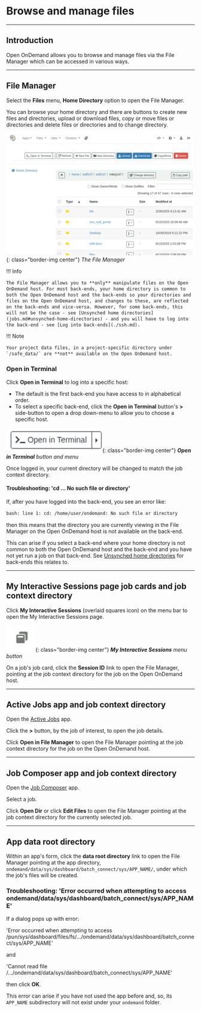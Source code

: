 # Browse and manage files

---

## Introduction

Open OnDemand allows you to browse and manage files via the File Manager which can be accessed in various ways.

---

## File Manager

Select the **Files** menu, **Home Directory** option to open the File Manager.

You can browse your home directory and there are buttons to create new files and directories, upload or download files, copy or move files or directories and delete files or directories and to change directory.

![File Manager](../../images/open-ondemand/file-manager.png){: class="border-img center"} *The File Manager*

!!! Info

    The File Manager allows you to **only** manipulate files on the Open OnDemand host. For most back-ends, your home directory is common to both the Open OnDemand host and the back-ends so your directories and files on the Open OnDemand host, and changes to these, are reflected on the back-ends and vice-versa. However, for some back-ends, this will not be the case - see [Unsynched home directories](jobs.md#unsynched-home-directories) - and you will have to log into the back-end - see [Log into back-ends](./ssh.md).

!!! Note

    Your project data files, in a project-specific directory under `/safe_data/` are **not** available on the Open OnDemand host.

### **Open in Terminal**

Click **Open in Terminal** to log into a specific host:

* The default is the first back-end you have access to in alphabetical order.
* To select a specific back-end, click the **Open in Terminal** button's **>** side-button to open a drop down-menu to allow you to choose a specific host.

![Open in Terminal button and menu](../../images/open-ondemand/open-in-terminal.png){: class="border-img center"} ***Open in Terminal** button and menu*

Once logged in, your current directory will be changed to match the job context directory.

#### Troubleshooting: 'cd ... No such file or directory'

If, after you have logged into the back-end, you see an error like:

```bash
bash: line 1: cd: /home/user/ondemand: No such file or directory
```

then this means that the directory you are currently viewing in the File Manager on the Open OnDemand host is not available on the back-end.

This can arise if you select a back-end where your home directory is not common to both the Open OnDemand host and the back-end and you have not yet run a job on that back-end. See [Unsynched home directories](jobs.md#unsynched-home-directories) for back-ends this relates to.

---

## My Interactive Sessions page job cards and job context directory

Click **My Interactive Sessions** (overlaid squares icon) on the menu bar to open the My Interactive Sessions page.

![My Interactive Sessions menu button, an overlaid squares icon](../../images/open-ondemand/my-interactive-sessions-button.png){: class="border-img center"} ***My Interactive Sessions** menu button*

On a job's job card, click the **Session ID** link to open the File Manager, pointing at the job context directory for the job on the Open OnDemand host.

---

## Active Jobs app and job context directory

Open the [Active Jobs](./apps/active-jobs.md) app.

Click the **>** button, by the job of interest, to open the job details.

Click **Open in File Manager** to open the File Manager pointing at the job context directory for the job on the Open OnDemand host.

---

## Job Composer app and job context directory

Open the [Job Composer](./apps/job-composer.md) app.

Select a job.

Click **Open Dir** or click **Edit Files** to open the File Manager pointing at the job context directory for the currently selected job.

---

## App **data root directory**

Within an app's form, click the **data root directory** link to open the File Manager pointing at the app directory, `ondemand/data/sys/dashboard/batch_connect/sys/APP_NAME/`, under which the job's files will be created.

### Troubleshooting: 'Error occurred when attempting to access ondemand/data/sys/dashboard/batch_connect/sys/APP_NAME'

If a dialog pops up with error:

'Error occurred when attempting to access /pun/sys/dashboard/files/fs/.../ondemand/data/sys/dashboard/batch_connect/sys/APP_NAME'

and

'Cannot read file /.../ondemand/data/sys/dashboard/batch_connect/sys/APP_NAME'

then click **OK**.

This error can arise if you have not used the app before and, so, its `APP_NAME` subdirectory will not exist under your `ondemand` folder.
